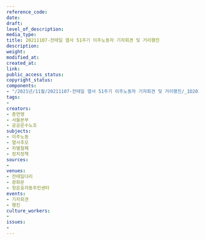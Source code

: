 ```yaml
---
reference_code: 
date: 
draft: 
level_of_description: 
media_type: 
title: 20211107-전태일 열사 51주기 이주노동자 기자회견 및 거리행진
description: 
weight: 
modified_at: 
created_at: 
link: 
public_access_status: 
copyright_status: 
components:
- "/2021년/11월/20211107-전태일 열사 51주기 이주노동자 기자회견 및 거리행진/_1D20352.jpg"
tags:
- 
creators:
- 총연맹
- 서울본부
- 공공운수노조
subjects:
- 이주노동
- 열사추모
- 차별철폐
- 정치정책
sources:
- 
venues:
- 전태일다리
- 광화문
- 청운효자동주민센터
events:
- 기자회견
- 행진
culture_workers:
- 
issues:
- 
---
```

